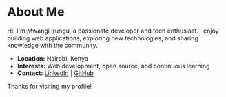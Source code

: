 # About Me

Hi! I'm Mwangi Irungu, a passionate developer and tech enthusiast. I enjoy building web applications, exploring new technologies, and sharing knowledge with the community.

- **Location:** Nairobi, Kenya  
- **Interests:** Web development, open source, and continuous learning  
- **Contact:** [LinkedIn](https://www.linkedin.com/in/mwangi-irungu/) | [GitHub](https://github.com/mwangi-irungu)

Thanks for visiting my profile!